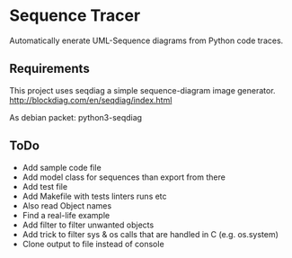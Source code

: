 

# Sequence Tracer #

Automatically enerate UML-Sequence diagrams from Python code traces.

## Requirements ##

This project uses seqdiag a simple sequence-diagram image generator.
http://blockdiag.com/en/seqdiag/index.html

As debian packet: python3-seqdiag

## ToDo ##

- Add sample code file
- Add model class for sequences than export from there
- Add test file
- Add Makefile with tests linters runs etc
- Also read Object names
- Find a real-life example
- Add filter to filter unwanted objects
- Add trick to filter sys & os calls that are handled in C (e.g. os.system)
- Clone output to file instead of console


